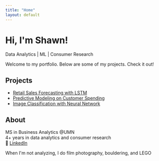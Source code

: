```yaml
---
title: "Home"
layout: default
---
```


# Hi, I'm Shawn!
Data Analytics | ML | Consumer Research

Welcome to my portfolio. Below are some of my projects. Check it out!

## Projects
- [Retail Sales Forecasting with LSTM](projects/forecasting/index.md)
- [Predictive Modeling on Customer Spending](projects/predictive/index.md)
- [Image Classification with Neural Network](projects/neuralnetwork/index.md)

## About
MS in Business Analytics @UMN  
4+ years in data analytics and consumer research  
🔗 [LinkedIn](https://www.linkedin.com/in/shang-chien-wang/)
  
When I'm not analyzing, I do film photography, bouldering, and LEGO  
